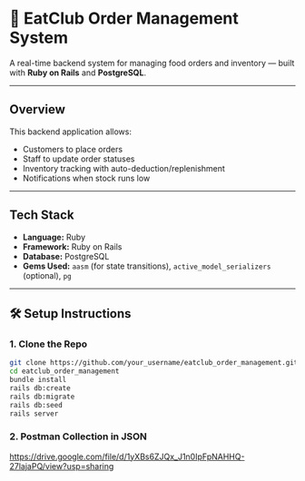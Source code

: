# 🍕 EatClub Order Management System

A real-time backend system for managing food orders and inventory — built with **Ruby on Rails** and **PostgreSQL**.

---

## Overview

This backend application allows:

- Customers to place orders
- Staff to update order statuses
- Inventory tracking with auto-deduction/replenishment
- Notifications when stock runs low

---

## Tech Stack

- **Language:** Ruby
- **Framework:** Ruby on Rails
- **Database:** PostgreSQL
- **Gems Used:** `aasm` (for state transitions), `active_model_serializers` (optional), `pg`

---

## 🛠️ Setup Instructions

### 1. Clone the Repo

```bash
git clone https://github.com/your_username/eatclub_order_management.git
cd eatclub_order_management
bundle install
rails db:create
rails db:migrate
rails db:seed
rails server
```
### 2. Postman Collection in JSON
https://drive.google.com/file/d/1yXBs6ZJQx_J1n0IpFpNAHHQ-27lajaPQ/view?usp=sharing